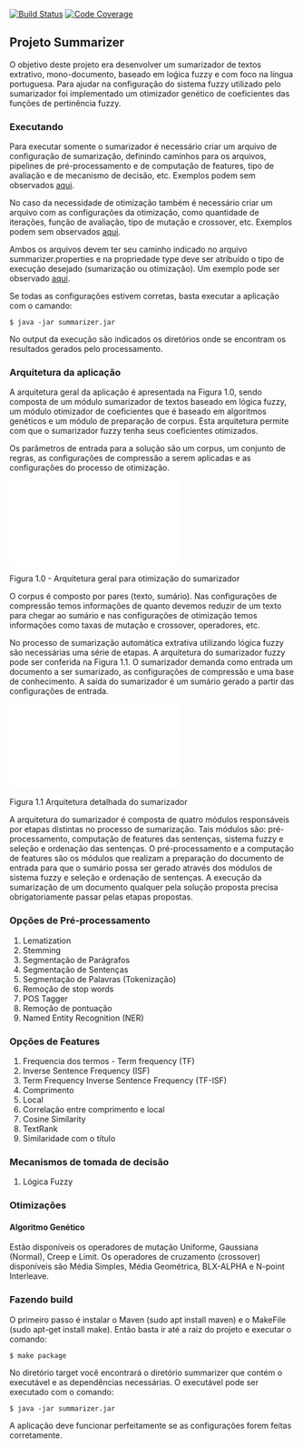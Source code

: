 [![Build Status](https://travis-ci.org/jovanibrasil/summarizer.svg?branch=master)](https://travis-ci.org/jovanibrasil/summarizer) [![Code Coverage](https://img.shields.io/codecov/c/github/jovanibrasil/summarizer/master.svg)](https://codecov.io/gh/jovanibrasil/summarizer?branch=master)

## Projeto Summarizer

O objetivo deste projeto era desenvolver um sumarizador de textos extrativo, mono-documento, 
baseado em loǵica fuzzy e com foco na língua portuguesa. Para ajudar na configuração do sistema fuzzy 
utilizado pelo sumarizador foi implementado um otimizador genético de coeficientes das funções de 
pertinência fuzzy.

### Executando

Para executar somente o sumarizador é necessário criar um arquivo de configuração de sumarização, definindo 
caminhos para os arquivos, pipelines de pré-processamento e de computação de features, tipo de avaliação e 
de mecanismo de decisão, etc. Exemplos podem sem observados [aqui](/settings/summarization).

No caso da necessidade de otimização também é necessário criar um arquivo com as configurações da otimização, 
como quantidade de iterações, função de avaliação, tipo de mutação e crossover, etc. Exemplos podem sem 
observados [aqui](/settings/optimization).

Ambos os arquivos devem ter seu caminho indicado no arquivo summarizer.properties e na propriedade type deve 
ser atribuído o tipo de execução desejado (sumarização ou otimização). Um exemplo pode ser observado 
[aqui](/settings/summarizer.properties).

Se todas as configurações estivem corretas, basta executar a aplicação com o camando:

```$ java -jar summarizer.jar```

No output da execução são indicados os diretórios onde se encontram os resultados gerados pelo processamento. 

### Arquitetura da aplicação

A arquitetura geral da aplicação é apresentada na Figura 1.0, sendo composta de um módulo sumarizador de 
textos baseado em lógica fuzzy,  um módulo otimizador de coeficientes que é baseado em algoritmos genéticos 
e um módulo de preparação de corpus. Esta arquitetura permite com que o sumarizador fuzzy tenha seus 
coeficientes otimizados.

Os parâmetros de entrada para a solução são um corpus, um conjunto de regras, as configurações de compressão
 a serem aplicadas e as configurações do processo de otimização. 

![arquitetura-geral](/imgs/arquitetura-geral.pdf)

Figura 1.0 - Arquitetura geral para otimização do sumarizador

O corpus é composto por pares (texto, sumário). Nas configurações de compressão temos informações de quanto 
devemos reduzir de um texto para chegar ao sumário e nas configurações de otimização temos informações como 
taxas de mutação e crossover, operadores, etc.
 
No processo de sumarização automática extrativa utilizando lógica fuzzy são necessárias uma série de etapas. 
A arquitetura do sumarizador fuzzy pode ser conferida na Figura 1.1. O sumarizador demanda 
como entrada um documento a ser sumarizado, as configurações de compressão e uma base de conhecimento. 
A saída do sumarizador é um sumário gerado a partir das configurações de entrada.

![arquitetura-sumarizador](/imgs/arquitetura-sumarizador.pdf)

Figura 1.1 Arquitetura detalhada do sumarizador

A arquitetura do sumarizador é composta de quatro módulos responsáveis por etapas distintas no processo de 
sumarização. Tais módulos são: pré-processamento, computação de features das sentenças, sistema fuzzy e seleção 
e ordenação das sentenças. O pré-processamento e a computação de features são os módulos que realizam a 
preparação do documento de entrada para que o sumário possa ser gerado através dos módulos de sistema fuzzy
e seleção e ordenação de sentenças. A execução da sumarização de um documento qualquer pela solução proposta 
precisa obrigatoriamente passar pelas etapas propostas.

### Opções de Pré-processamento

1. Lematization
2. Stemming
3. Segmentação de Parágrafos
4. Segmentação de Sentenças
5. Segmentação de Palavras (Tokenização)
6. Remoção de stop words
7. POS Tagger
8. Remoção de pontuação
9. Named Entity Recognition (NER)

### Opções de Features

1. Frequencia dos termos - Term frequency (TF)
2. Inverse Sentence Frequency (ISF)
3. Term Frequency Inverse Sentence Frequency (TF-ISF)
4. Comprimento
5. Local
6. Correlação entre comprimento e local
7. Cosine Similarity
8. TextRank
9. Similaridade com o título

### Mecanismos de tomada de decisão 

1. Lógica Fuzzy

### Otimizações 

#### Algoritmo Genético

Estão disponíveis os operadores de mutação Uniforme, Gaussiana (Normal), Creep e Limit. Os operadores de cruzamento 
(crossover) disponíveis são Média Simples, Média Geométrica, BLX-ALPHA e N-point Interleave.

### Fazendo build

O primeiro passo é instalar o Maven (sudo apt install maven) e o MakeFile (sudo apt-get install make). 
Então basta ir até a raiz do projeto e executar o comando:
   
   ```$ make package``` 

No diretório target você encontrará o diretório summarizer que contém o executável e as dependências 
necessárias. O executável pode ser executado com o comando: 

   ```$ java -jar summarizer.jar```

A aplicação deve funcionar perfeitamente se as configurações forem feitas corretamente.



